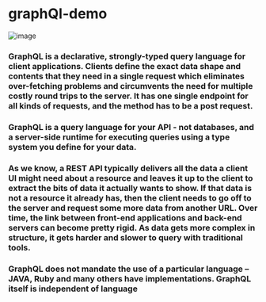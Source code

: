 # graphQl-demo


![image](https://thumbs.gfycat.com/AccurateDarlingFawn-size_restricted.gif) <!-- .element height="50%" width="50%" -->

### GraphQL is a declarative, strongly-typed query language for client applications. Clients define the exact data shape and contents that they need in a single request which eliminates over-fetching problems and circumvents the need for multiple costly round trips to the server. It has one single endpoint for all kinds of requests, and the method has to be a post request.

### GraphQL is a query language for your API - not databases, and a server-side runtime for executing queries using a type system you define for your data.

### As we know, a REST API typically delivers all the data a client UI might need about a resource and leaves it up to the client to extract the bits of data it actually wants to show. If that data is not a resource it already has, then the client needs to go off to the server and request some more data from another URL. Over time, the link between front-end applications and back-end servers can become pretty rigid. As data gets more complex in structure, it gets harder and slower to query with traditional tools.

### GraphQL does not mandate the use of a particular language – JAVA, Ruby and many others have implementations. GraphQL itself is independent of language 